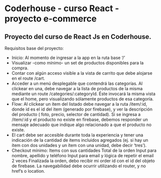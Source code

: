 # Coderhouse - curso React - proyecto e-commerce

## Proyecto del curso de React Js en Coderhouse.

Requisitos base del proyecto:

- Inicio: Al momento de ingresar a la app en la ruta base ‘/’
- Visualizar -como mínimo- un set de productos disponibles para la compra.
- Contar con algún acceso visible a la vista de carrito que debe alojarse en el route /cart.
- Acceder a un menú desplegable que contendrá las categorías. Al clickear en una, debe navegar a la lista de productos de la misma mediante un route /categories/:categoryId. Éste invocará la misma vista que el home, pero visualizando sólamente productos de esa categoría.
- Flow: Al clickear un ítem del listado debe navegar a la ruta /item/:id, donde id es el id del item (generado por firebase), y ver la descripción del producto ( foto, precio, selector de cantidad). Si se ingresa a /item/:id y el producto no existe en firebase, debemos responder un mensaje adecuado que indique algo relacionado a que el producto no existe.
- El cart debe ser accesible durante toda la experiencia y tener una indicación de la cantidad de items incluidos agregados (ej. si hay un ítem con dos unidades y un ítem con una unidad, debe decir ‘tres’).
- Checkout mínimo:
Items con sus cantidades
Total de la orden
Input para nombre, apellido y teléfono
Input para email y lógica de repetir el email 2 veces
Finalizada la orden, debo recibir mi order id con el id del objeto de firebase.
La navegabilidad debe ocurrir utilizando el router, y no href’s o location.



